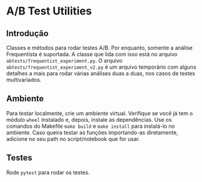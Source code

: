 # A/B Test Utilities

## Introdução
Classes e métodos para rodar testes A/B. Por enquanto, somente a análise Frequentista é suportada. A classe que lida com isso está no arquivo `abtests/frequentist_experiment.py`. O arquivo `abtests/frequentist_experiment_v2.py` é um arquivo temporário com alguns detalhes a mais para rodar várias análises duas a duas, nos casos de testes multivariados.

## Ambiente
Para testar localmente, crie um ambiente virtual. Verifique se você já tem o módulo `wheel` instalado e, depois, instale as dependências. Use os comandos do Makefile `make build` e `make install` para instalá-lo no ambiente. Caso queira testar as funções importando-as diretamente, adicione no seu path no script/notebook que for usar.

## Testes
Rode `pytest` para rodar os testes.